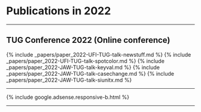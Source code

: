 

# Publications in 2022



<hr class="conference-start">

## TUG Conference 2022 (Online conference)

{% include _papers/paper_2022-UFI-TUG-talk-newstuff.md  %}
{% include _papers/paper_2022-UFI-TUG-talk-spotcolor.md  %}
{% include _papers/paper_2022-JAW-TUG-talk-keyval.md  %}
{% include _papers/paper_2022-JAW-TUG-talk-casechange.md %}
{% include _papers/paper_2022-JAW-TUG-talk-siunitx.md %}

<hr class="conference-end">




<div class="row">{% include google.adsense.responsive-b.html %}</div><hr> 




